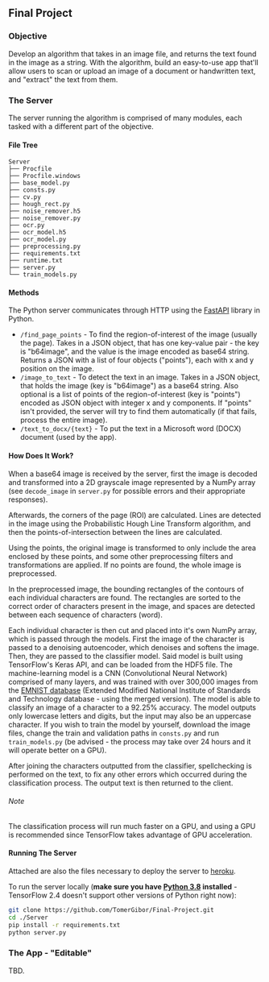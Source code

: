 ## Final Project

### Objective

Develop an algorithm that takes in an image file, and returns the text found in the image as a string. With the algorithm, build an easy-to-use app that'll allow users to scan or upload an image of a document or handwritten text, and "extract" the text from them.

### The Server

The server running the algorithm is comprised of many modules, each tasked with a different part of the objective.

#### File Tree

```
Server
├── Procfile
├── Procfile.windows
├── base_model.py
├── consts.py
├── cv.py
├── hough_rect.py
├── noise_remover.h5
├── noise_remover.py
├── ocr.py
├── ocr_model.h5
├── ocr_model.py
├── preprocessing.py
├── requirements.txt
├── runtime.txt
├── server.py
└── train_models.py
```

#### Methods

The Python server communicates through HTTP using the [FastAPI](https://fastapi.tiangolo.com/) library in Python.

* `/find_page_points` - To find the region-of-interest of the image (usually the page). Takes in a JSON object, that has one key-value pair - the key is "b64image", and the value is the image encoded as base64 string. Returns a JSON with a list of four objects ("points"), each with x and y position on the image.
* `/image_to_text` - To detect the text in an image. Takes in a JSON object, that holds the image (key is "b64image") as a base64 string. Also optional is a list of points of the region-of-interest (key is "points") encoded as JSON object with integer x and y components. If "points" isn't provided, the server will try to find them automatically (if that fails, process the entire image).
* `/text_to_docx/{text}` - To put the text in a Microsoft word (DOCX) document (used by the app).

#### How Does It Work?

When a base64 image is received by the server, first the image is decoded and transformed into a 2D grayscale image represented by a NumPy array (see `decode_image` in `server.py` for possible errors and their appropriate responses).

Afterwards, the corners of the page (ROI) are calculated. Lines are detected in the image using the Probabilistic Hough Line Transform algorithm, and then the points-of-intersection between the lines are calculated.

Using the points, the original image is transformed to only include the area enclosed by these points, and some other preprocessing filters and transformations are applied. If no points are found, the whole image is preprocessed.

In the preprocessed image, the bounding rectangles of the contours of each individual characters are found. The rectangles are sorted to the correct order of characters present in the image, and spaces are detected between each sequence of characters (word).

Each individual character is then cut and placed into it's own NumPy array, which is passed through the models. First the image of the character is passed to a denoising autoencoder, which denoises and softens the image. Then, they are passed to the classifier model. Said model is built using TensorFlow's Keras API, and can be loaded from the HDF5 file. The machine-learning model is a CNN (Convolutional Neural Network) comprised of many layers, and was trained with over 300,000 images from the [EMNIST database](https://www.nist.gov/srd/nist-special-database-19) (Extended Modified National Institute of Standards and Technology database - using the merged version). The model is able to classify an image of a character to a 92.25% accuracy. The model outputs only lowercase letters and digits, but the input may also be an uppercase character. If you wish to train the model by yourself, download the image files, change the train and validation paths in `consts.py` and run `train_models.py` (be advised - the process may take over 24 hours and it will operate better on a GPU).

After joining the characters outputted from the classifier, spellchecking is performed on the text, to fix any other errors which occurred during the classification process. The output text is then returned to the client.

###### Note

The classification process will run much faster on a GPU, and using a GPU is recommended since TensorFlow takes advantage of GPU acceleration.

#### Running The Server

Attached are also the files necessary to deploy the server to [heroku](https://heroku.com).

To run the server locally (**make sure you have [Python 3.8](python.org/downloads/release/python-386/) installed** - TensorFlow 2.4 doesn't support other versions of Python right now):

```bash
git clone https://github.com/TomerGibor/Final-Project.git
cd ./Server
pip install -r requirements.txt
python server.py
```



### The App - "Editable"

TBD.